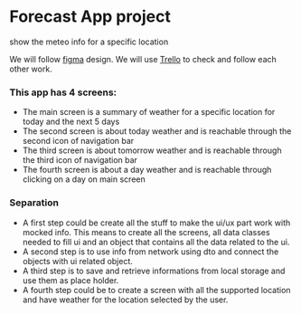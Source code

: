 # Forecast App project
show the meteo info for a specific location

We will follow [figma](https://www.figma.com/file/GPQcB8SKX8XqOfWA3T0o0r/UX%26Devs?node-id=6%3A2) design.
We will use [Trello](https://trello.com/b/Pngyurlc/android3-team1) to check and follow each other work.

### This app has 4 screens:
 - The main screen is a summary of weather for a specific location for today and the next 5 days 
 - The second screen is about today weather and is reachable through the second icon of navigation bar
 - The third screen is about tomorrow weather and is reachable through the third icon of navigation bar
 - The fourth screen is about a day weather and is reachable through clicking on a day on main screen

### Separation 
- A first step could be create all the stuff to make the ui/ux part work with mocked info.
This means to create all the screens, all data classes needed to fill ui and an object that contains all the data related to the ui.
- A second step is to use info from network using dto and connect the objects with ui related object.
- A third step is to save and retrieve informations from local storage and use them as place holder.
- A fourth step could be to create a screen with all the supported location and have weather for the location selected by the user.
